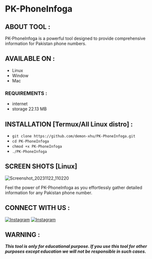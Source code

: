 # PK-PhoneInfoga

## ABOUT TOOL :

PK-PhoneInfoga is a powerful tool designed to provide comprehensive information for Pakistan phone numbers.

## AVAILABLE ON :

* Linux
* Window
* Mac

### REQUIREMENTS :
* internet
* storage 22.13 MB

## INSTALLATION [Termux/All Linux distro] :

* `git clone https://github.com/demon-xhu/PK-PhoneInfoga.git`
* `cd PK-PhoneInfoga`
* `chmod +x PK-PhoneInfoga`
* `./PK-PhoneInfoga`

## SCREEN SHOTS [Linux]
![Screenshot_20231122_110220](https://github.com/demon-xhu/PK-PhoneInfoga/assets/125611055/39807409-48fb-4e21-afb5-f55ace6164c0)

Feel the power of PK-PhoneInfoga as you effortlessly gather detailed information for any Pakistan phone number.

## CONNECT WITH US :
[![Instagram](https://img.shields.io/badge/INSTAGRAM-FOLLOW-red?style=for-the-badge&logo=instagram)](https://rb.gy/pio0nl)
[![Instagram](https://img.shields.io/badge/WHATSAPP-JOINGROUP-red?style=for-the-badge&logo=whatsapp)](https://chat.whatsapp.com/IwzEWrop0xUIgWR0Hbc0Zk)

## WARNING : 
***This tool is only for educational purpose. If you use this tool for other purposes except education we will not be responsible in such cases.***
